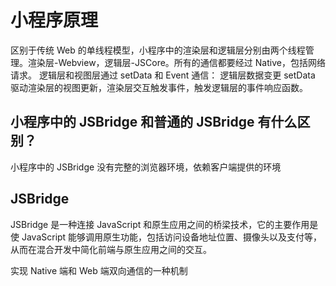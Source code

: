 # 小程序原理

区别于传统 Web 的单线程模型，小程序中的渲染层和逻辑层分别由两个线程管理。渲染层-Webview，逻辑层-JSCore。所有的通信都要经过 Native，包括网络请求。
逻辑层和视图层通过 setData 和 Event 通信：
逻辑层数据变更 setData 驱动渲染层的视图更新，渲染层交互触发事件，触发逻辑层的事件响应函数。

## 小程序中的 JSBridge 和普通的 JSBridge 有什么区别？

小程序中的 JSBridge 没有完整的浏览器环境，依赖客户端提供的环境

## JSBridge

JSBridge 是一种连接 JavaScript 和原生应用之间的桥梁技术，它的主要作用是使 JavaScript 能够调用原生功能，包括访问设备地址位置、摄像头以及支付等，从而在混合开发中简化前端与原生应用之间的交互。

实现 Native 端和 Web 端双向通信的一种机制
